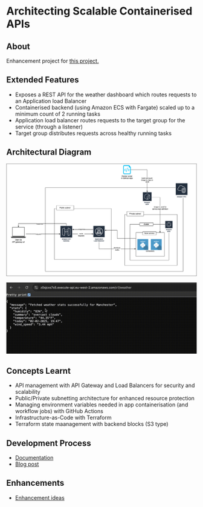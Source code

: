 # Architecting Scalable Containerised APIs

## About
Enhancement project for [this project.](https://github.com/khairahscorner/weather-dashboard)

## Extended Features
- Exposes a REST API for the weather dashboard which routes requests to an Application load Balancer 
- Containerised backend (using Amazon ECS with Fargate) scaled up to a minimum count of 2 running tasks
- Application load balancer routes requests to the target group for the service (through a listener)
- Target group distributes requests across healthy running tasks

## Architectural Diagram
![Diagram](architecture.png)

![Results](demo.gif)

## Concepts Learnt
- API management with API Gateway and Load Balancers for security and scalability
- Public/Private subnetting architecture for enhanced resource protection
- Managing environment variables needed in app containerisation (and workflow jobs) with GitHub Actions
- Infrastructure-as-Code with Terraform
- Terraform state maanagement with backend blocks (S3 type)

## Development Process
  - [Documentation](docs.md)
  - [Blog post]()

## Enhancements
- [Enhancement ideas](/enhancements-todo/)
